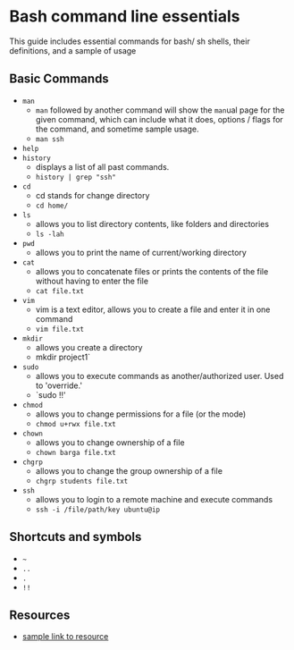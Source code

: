 # Bash command line essentials

This guide includes essential commands for bash/ sh shells, their definitions, and a sample of usage

## Basic Commands

- `man`
  - `man` followed by another command will show the `man`ual page for the given command, which can include what it does, options / flags for the command, and sometime sample usage.
  - `man ssh`
- `help`
- `history`
  - displays a list of all past commands.
  - `history | grep "ssh"`
- `cd`
  - cd stands for change directory
  - `cd home/`
- `ls`
  - allows you to list directory contents, like folders and directories
  - `ls -lah`
- `pwd`
  - allows you to print the name of current/working directory
- `cat`
  - allows you to concatenate files or prints the contents of the file without having to enter the file
  - `cat file.txt`
- `vim`
  - vim is a text editor, allows you to create a file and enter it in one command
  - `vim file.txt`
- `mkdir`
  - allows you create a directory
  - mkdir project1`
- `sudo`
  - allows you to execute commands as another/authorized user. Used to 'override.'
  - `sudo !!'
- `chmod`
  - allows you to change permissions for a file (or the mode)
  - `chmod u+rwx file.txt`
- `chown`
  - allows you to change ownership of a file 
  - `chown barga file.txt`
- `chgrp`
  - allows you to change the group ownership of a file
  - `chgrp students file.txt`
- `ssh`
  - allows you to login to a remote machine and execute commands
  - `ssh -i /file/path/key ubuntu@ip`

## Shortcuts and symbols

- `~`
- `..`
- `.`
- `!!`

## Resources

- [sample link to resource](https://url.of.resource)
